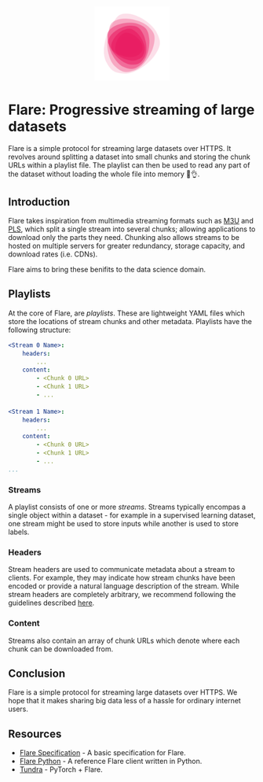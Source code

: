 <div align='center'>
	<img src='./images/flare.svg' width='30%'>
</div>


# Flare: Progressive streaming of large datasets

Flare is a simple protocol for streaming large datasets over HTTPS. It revolves around splitting a dataset into small chunks and storing the chunk URLs within a playlist file. The playlist can then be used to read any part of the dataset without loading the whole file into memory 🥳👌.


## Introduction

Flare takes inspiration from multimedia streaming formats such as [M3U](https://en.wikipedia.org/wiki/M3U) and [PLS](https://en.wikipedia.org/wiki/PLS_(file_format)), which split a single stream into several chunks; allowing applications to download only the parts they need. Chunking also allows streams to be hosted on multiple servers for greater redundancy, storage capacity, and download rates (i.e. CDNs). 

Flare aims to bring these benifits to the data science domain.


## Playlists

At the core of Flare, are *playlists*. These are lightweight YAML files which store the locations of stream chunks and other metadata. Playlists have the following structure:

```yaml
<Stream 0 Name>:
    headers:
        ...
    content:
        - <Chunk 0 URL>
        - <Chunk 1 URL>
        - ...

<Stream 1 Name>:
    headers:
        ...
    content:
        - <Chunk 0 URL>
        - <Chunk 1 URL>
        - ...
...
```

     
### Streams

A playlist consists of one or more *streams*. Streams typically encompas a single object within a dataset - for example in a supervised learning dataset, one stream might be used to store inputs while another is used to store labels.


### Headers

Stream headers are used to communicate metadata about a stream to clients. For example, they may indicate how stream chunks have been encoded or provide a natural language description of the stream. While stream headers are completely arbitrary, we recommend following the guidelines described [here](https://github.com/oelin/flare-guidelines#stream-headers).


### Content

Streams also contain an array of chunk URLs which denote where each chunk can be downloaded from.


## Conclusion

Flare is a simple protocol for streaming large datasets over HTTPS. We hope that it makes sharing big data less of a hassle for ordinary internet users.


## Resources

* [Flare Specification](https://github.com/oelin/flare-specification) - A basic specification for Flare.
* [Flare Python](https://github.com/oelin/flare-python) - A reference Flare client written in Python.
* [Tundra](https://github.com/oelin/tundra) - PyTorch + Flare.
